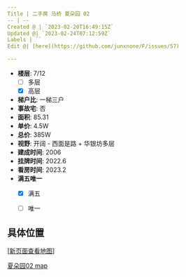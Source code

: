 ```yaml
---
Title | 二手房 马桥 夏朵园 02
-- | --
Created @ | `2023-02-20T16:49:15Z`
Updated @| `2023-02-24T07:12:59Z`
Labels | ``
Edit @| [here](https://github.com/junxnone/F/issues/57)

---
```

- **楼层**: 7/12
  - [ ] 多层  
  - [x] 高层
- **梯户比**: 一梯三户
- **事故宅**: 否
- **面积**: 85.31
- **单价**: 4.5W
- **总价**: 385W
- **视野**: 开阔 - 西面是路 + 华银坊多层
- **建成时间**: 2006
- **挂牌时间**: 2022.6
- **看房时间**: 2023.2
- **满五唯一**
  - [x] 满五
  - [ ] 唯一


## 具体位置

[[新页面查看地图](https://junxnone.github.io/fmap/at/xdy02)]

[夏朵园02 map](https://junxnone.github.io/fmap/at/xdy02 ':include :type=iframe width=100% height=600px')

